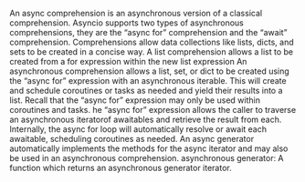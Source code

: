 An async comprehension is an asynchronous version of a classical comprehension.
Asyncio supports two types of asynchronous comprehensions, they are the “async for” comprehension and the “await” comprehension.
Comprehensions allow data collections like lists, dicts, and sets to be created in a concise way.
A list comprehension allows a list to be created from a for expression within the new list expression
An asynchronous comprehension allows a list, set, or dict to be created using the “async for” expression with an asynchronous iterable.
This will create and schedule coroutines or tasks as needed and yield their results into a list.
Recall that the “async for” expression may only be used within coroutines and tasks.
he “async for” expression allows the caller to traverse an asynchronous iteratorof awaitables and retrieve the result from each.
Internally, the async for loop will automatically resolve or await each awaitable, scheduling coroutines as needed.
An async generator automatically implements the methods for the async iterator and may also be used in an asynchronous comprehension.
asynchronous generator: A function which returns an asynchronous generator iterator.
